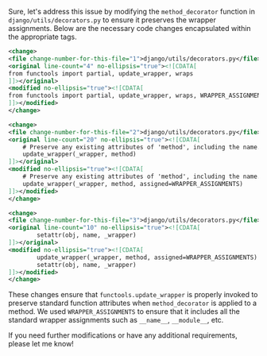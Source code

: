 Sure, let's address this issue by modifying the `method_decorator` function in `django/utils/decorators.py` to ensure it preserves the wrapper assignments. Below are the necessary code changes encapsulated within the appropriate tags.

```xml
<change>
<file change-number-for-this-file="1">django/utils/decorators.py</file>
<original line-count="4" no-ellipsis="true"><![CDATA[
from functools import partial, update_wrapper, wraps
]]></original>
<modified no-ellipsis="true"><![CDATA[
from functools import partial, update_wrapper, wraps, WRAPPER_ASSIGNMENTS
]]></modified>
</change>

<change>
<file change-number-for-this-file="2">django/utils/decorators.py</file>
<original line-count="20" no-ellipsis="true"><![CDATA[
    # Preserve any existing attributes of 'method', including the name.
    update_wrapper(_wrapper, method)
]]></original>
<modified no-ellipsis="true"><![CDATA[
    # Preserve any existing attributes of 'method', including the name.
    update_wrapper(_wrapper, method, assigned=WRAPPER_ASSIGNMENTS)
]]></modified>
</change>

<change>
<file change-number-for-this-file="3">django/utils/decorators.py</file>
<original line-count="10" no-ellipsis="true"><![CDATA[
        setattr(obj, name, _wrapper)
]]></original>
<modified no-ellipsis="true"><![CDATA[
        update_wrapper(_wrapper, method, assigned=WRAPPER_ASSIGNMENTS)
        setattr(obj, name, _wrapper)        
]]></modified>
</change>
```

These changes ensure that `functools.update_wrapper` is properly invoked to preserve standard function attributes when `method_decorator` is applied to a method. We used `WRAPPER_ASSIGNMENTS` to ensure that it includes all the standard wrapper assignments such as `__name__`, `__module__`, etc. 

If you need further modifications or have any additional requirements, please let me know!